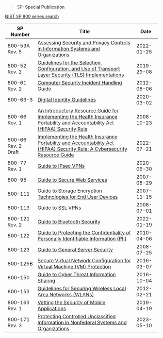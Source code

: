 > SP: **Special Publication**

[NIST SP 800 series search](https://csrc.nist.gov/publications/search?keywords-lg=800-&sortBy-lg=Number+ASC&viewMode-lg=brief&ipp-lg=all&status-lg=Final%2CDraft&series-lg=SP&topicsMatch-lg=ANY&controlsMatch-lg=ANY)

| SP Number | Title | Date |
| --- | --- | --- |
| 800-53A Rev. 5 | [Assessing Security and Privacy Controls in Information Systems and Organizations](https://csrc.nist.gov/publications/detail/sp/800-53a/rev-5/final) | 2022-01-25 |\
| 800-52 Rev. 2| [Guidelines for the Selection, Configuration, and Use of Transport Layer Security (TLS) Implementations](https://csrc.nist.gov/publications/detail/sp/800-52/rev-2/final) | 2019-29-08 |
| 800-61 Rev. 2 | [Computer Security Incident Handling Guide](https://csrc.nist.gov/publications/detail/sp/800-61/rev-2/final) | 2012-08-06 |
| 800-63-3 | [Digital Identity Guidelines](https://csrc.nist.gov/publications/detail/sp/800-63/3/final) | 2020-03-02 |
| 800-66 Rev. 1 | [An Introductory Resource Guide for Implementing the Health Insurance Portability and Accountability Act (HIPAA) Security Rule](https://csrc.nist.gov/publications/detail/sp/800-66/rev-1/final) | 2008-10-23 |
| 800-66 Rev. 2 Draft | [Implementing the Health Insurance Portability and Accountability Act (HIPAA) Security Rule: A Cybersecurity Resource Guide](https://csrc.nist.gov/publications/detail/sp/800-66/rev-2/draft) | 2022-07-21 |
| 800-77 Rev. 1 | [Guide to IPsec VPNs](https://csrc.nist.gov/publications/detail/sp/800-77/rev-1/final) | 2020-06-30 |
| 800-95 | [Guide to Secure Web Services](https://csrc.nist.gov/publications/detail/sp/800-95/final) | 2007-08-29 |
| 800-111 | [Guide to Storage Encryption Technologies for End User Devices](https://csrc.nist.gov/publications/detail/sp/800-111/final) | 2007-11-15 |
| 800-113 | [Guide to SSL VPNs](https://csrc.nist.gov/publications/detail/sp/800-113/final) | 2008-07-01 |
| 800-121 Rev. 2 | [Guide to Bluetooth Security](https://csrc.nist.gov/publications/detail/sp/800-121/rev-2/final) | 2022-01-19 |
| 800-122 | [Guide to Protecting the Confidentiality of Personally Identifiable Information (PII)](https://csrc.nist.gov/publications/detail/sp/800-122/final) | 2010-04-06 |
| 800-123 | [Guide to General Server Security](https://csrc.nist.gov/publications/detail/sp/800-123/final) | 2008-07-25 |
| 800-125B | [Secure Virtual Network Configuration for Virtual Machine (VM) Protection](https://csrc.nist.gov/publications/detail/sp/800-125b/final) | 2016-03-07 |
| 800-150 | [Guide to Cyber Threat Information Sharing](https://csrc.nist.gov/publications/detail/sp/800-150/final) | 2016-10-04 |
| 800-153 | [Guidelines for Securing Wireless Local Area Networks (WLANs)](https://csrc.nist.gov/publications/detail/sp/800-153/final) | 2012-02-21 |
| 800-163 Rev. 1 | [Vetting the Security of Mobile Applications](https://csrc.nist.gov/publications/detail/sp/800-163/rev-1/final) | 2019-04-19 |
| 800-171 Rev. 3 | [Protecting Controlled Unclassified Information in Nonfederal Systems and Organizations](https://csrc.nist.gov/publications/detail/sp/800-171/rev-3/draft) | 2023-05-10 |

